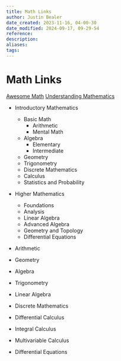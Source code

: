 ```yaml
---
title: Math Links
author: Justin Bealer
date_created: 2023-11-16, 04-00-30
date_modified: 2024-09-17, 09-29-54
reference: 
description: 
aliases: 
tags: 
---
```

# Math Links

[Awesome Math](https://github.com/rossant/awesome-math)
[Understanding Mathematics](https://github.com/nbro/understanding-math)

- Introductory Mathematics
  - Basic Math
    - Arithmetic
    - Mental Math
  - Algebra
    - Elementary
    - Intermediate
  - Geometry
  - Trigonometry
  - Discrete Mathematics
  - Calculus
  - Statistics and Probability
- Higher Mathematics
  - Foundations
  - Analysis
  - Linear Algebra
  - Advanced Algebra
  - Geometry and Topology
  - Differential Equations

- Arithmetic
- Geometry
- Algebra
- Trigonometry
- Linear Algebra
- Discrete Mathematics
- Differential Calculus
- Integral Calculus
- Multivariable Calculus
- Differential Equations


